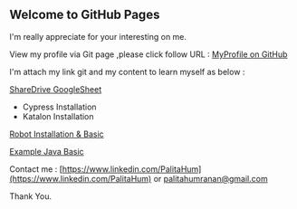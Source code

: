 ## Welcome to GitHub Pages

I'm really appreciate for your interesting on me.

View my profile via Git page ,please click follow URL : [MyProfile on GitHub](https://palihum.github.io/MyProfile) 

I'm attach my link git and my content to learn myself as below : 

[ShareDrive GoogleSheet](https://github.com/PaliHum/GoogleShareDrive.git)
- Cypress Installation 
- Katalon Installation 

[Robot Installation & Basic](https://github.com/PaliHum/Ex.RobotBasic.git)

[Example Java Basic](https://github.com/PaliHum/Ex.JavaBasic.git)

Contact me : 
[https://www.linkedin.com/PalitaHum](https://www.linkedin.com/PalitaHum)  or [palitahumranan@gmail.com](https://mail.google.com)

Thank You.


